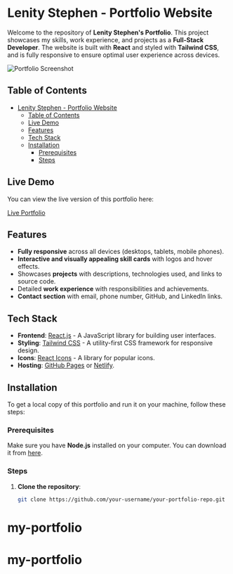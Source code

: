 # Lenity Stephen - Portfolio Website

Welcome to the repository of **Lenity Stephen's Portfolio**. This project showcases my skills, work experience, and projects as a **Full-Stack Developer**. The website is built with **React** and styled with **Tailwind CSS**, and is fully responsive to ensure optimal user experience across devices.

![Portfolio Screenshot](screenshot.png) <!-- You can add a screenshot of your portfolio here -->

## Table of Contents

- [Lenity Stephen - Portfolio Website](#lenity-stephen---portfolio-website)
  - [Table of Contents](#table-of-contents)
  - [Live Demo](#live-demo)
  - [Features](#features)
  - [Tech Stack](#tech-stack)
  - [Installation](#installation)
    - [Prerequisites](#prerequisites)
    - [Steps](#steps)

## Live Demo

You can view the live version of this portfolio here:

[Live Portfolio](https://your-live-portfolio-url.com)

## Features

- **Fully responsive** across all devices (desktops, tablets, mobile phones).
- **Interactive and visually appealing skill cards** with logos and hover effects.
- Showcases **projects** with descriptions, technologies used, and links to source code.
- Detailed **work experience** with responsibilities and achievements.
- **Contact section** with email, phone number, GitHub, and LinkedIn links.

## Tech Stack

- **Frontend**: [React.js](https://reactjs.org/) - A JavaScript library for building user interfaces.
- **Styling**: [Tailwind CSS](https://tailwindcss.com/) - A utility-first CSS framework for responsive design.
- **Icons**: [React Icons](https://react-icons.github.io/react-icons/) - A library for popular icons.
- **Hosting**: [GitHub Pages](https://pages.github.com/) or [Netlify](https://www.netlify.com/).

## Installation

To get a local copy of this portfolio and run it on your machine, follow these steps:

### Prerequisites

Make sure you have **Node.js** installed on your computer. You can download it from [here](https://nodejs.org/).

### Steps

1. **Clone the repository**:

   ```bash
   git clone https://github.com/your-username/your-portfolio-repo.git
# my-portfolio
# my-portfolio
